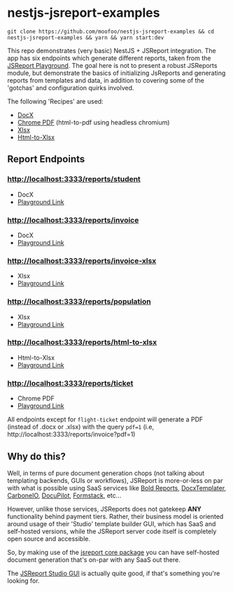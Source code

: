 # nestjs-jsreport-examples

```console
git clone https://github.com/moofoo/nestjs-jsreport-examples && cd nestjs-jsreport-examples && yarn && yarn start:dev
```

This repo demonstrates (very basic) NestJS + JSReport integration. The app has six endpoints which generate different reports, taken from the [JSReport Playground](https://playground.jsreport.net/). The goal here is not to present a robust JSReports module, but demonstrate the basics of initializing JsReports and generating reports from templates and data, in addition to covering some of the 'gotchas' and configuration quirks involved.

The following 'Recipes' are used:

- [DocX](https://jsreport.net/learn/docx)
- [Chrome PDF](https://jsreport.net/learn/chrome-pdf) (html-to-pdf using headless chromium)
- [Xlsx](https://jsreport.net/learn/xlsx)
- [Html-to-Xlsx](https://jsreport.net/learn/html-to-xlsx)

## Report Endpoints

### [http://localhost:3333/reports/student](http://localhost:3333/reports/student)

- DocX
- [Playground Link](https://playground.jsreport.net/w/admin/d7o0nIWc)

### [http://localhost:3333/reports/invoice](http://localhost:3333/reports/invoice)

- DocX
- [Playground Link](https://playground.jsreport.net/w/admin/yo9J3hvu)

### [http://localhost:3333/reports/invoice-xlsx](http://localhost:3333/reports/invoice-xlsx)

- Xlsx
- [Playground Link](https://playground.jsreport.net/w/admin/Lh8Kjc~f)

### [http://localhost:3333/reports/population](http://localhost:3333/reports/population)

- Xlsx
- [Playground Link](https://playground.jsreport.net/w/admin/V71OgRWt)

### [http://localhost:3333/reports/html-to-xlsx](http://localhost:3333/reports/html-to-xlsx)

- Html-to-Xlsx
- [Playground Link](https://playground.jsreport.net/w/admin/h45L49Dp)

### [http://localhost:3333/reports/ticket](http://localhost:3333/reports/ticket)

- Chrome PDF
- [Playground Link](https://playground.jsreport.net/w/admin/ms2EkdfI)

All endpoints except for `flight-ticket` endpoint will generate a PDF (instead of .docx or .xlsx) with the query `pdf=1` (i.e, http://localhost:3333/reports/invoice?pdf=1)

## Why do this?

Well, in terms of pure document generation chops (not talking about templating backends, GUIs or workflows), JSReport is more-or-less on par with what is possible using SaaS services like [Bold Reports](https://www.boldreports.com/), [DocxTemplater](https://docxtemplater.com/), [CarboneIO](https://carbone.io), [DocuPilot](https://docupilot.app/), [Formstack](https://www.formstack.com/), etc...

However, unlike those services, JSReports does not gatekeep **ANY** functionality behind payment tiers. Rather, their business model is oriented around usage of their 'Studio' template builder GUI, which has SaaS and self-hosted versions, while the JSReport server code itself is completely open source and accessible.

So, by making use of the [jsreport core package](https://github.com/jsreport/jsreport/tree/master/packages/jsreport-core) you can have self-hosted document generation that's on-par with any SaaS out there.

The [JSReport Studio GUI](https://playground.jsreport.net/w/admin/S3xqZ0Zc) is actually quite good, if that's something you're looking for.
